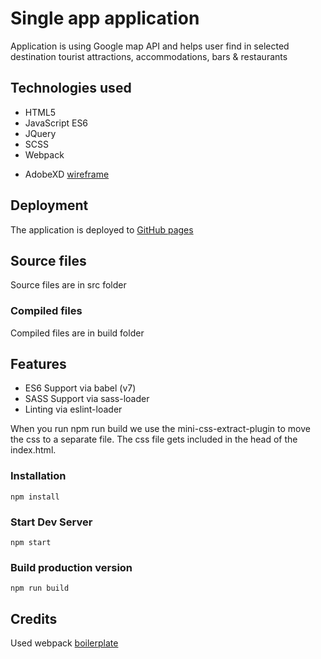 # Single app application
Application is using Google map API and helps user find in selected destination tourist attractions, accommodations, bars & restaurants

## Technologies used
* HTML5
* JavaScript ES6
* JQuery
* SCSS
* Webpack
+ AdobeXD [wireframe](https://xd.adobe.com/view/cff591a8-68c9-4de2-64fb-f9895b978a5c-b9c4/)


## Deployment
The application is deployed to [GitHub pages](https://player64.github.io/Interactive-Frontend-Development/index.html) 

## Source files
Source files are in src folder

### Compiled files
Compiled files are in build folder

## Features
* ES6 Support via babel (v7)
* SASS Support via sass-loader
* Linting via eslint-loader

When you run npm run build we use the mini-css-extract-plugin to move the css to a separate file. The css file gets included in the head of the index.html.

### Installation
`npm install`

### Start Dev Server
`npm start`

### Build production version
`npm run build`

## Credits
Used webpack [boilerplate](https://github.com/wbkd/webpack-starter)
